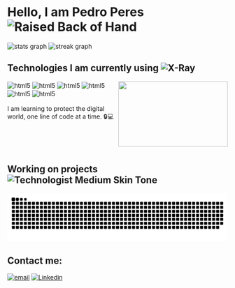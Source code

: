 # Hello, I am Pedro Peres <img src="https://raw.githubusercontent.com/Tarikul-Islam-Anik/Animated-Fluent-Emojis/master/Emojis/Hand%20gestures/Raised%20Back%20of%20Hand.png" alt="Raised Back of Hand" width="25" height="25" />
<div align="left">

  <img src="https://github-readme-stats.vercel.app/api?username=PedroPeres1&hide_title=false&hide_rank=false&show_icons=true&include_all_commits=true&count_private=true&disable_animations=false&theme=dark&locale=en&hide_border=false" height="150" alt="stats graph" />
  <img src="https://streak-stats.demolab.com?user=PedroPeres1&locale=en&mode=daily&theme=dark&hide_border=false&border_radius=5" height="150" alt="streak graph"  />
</div>

###


## Technologies I am currently using <img src="https://raw.githubusercontent.com/Tarikul-Islam-Anik/Animated-Fluent-Emojis/master/Emojis/Objects/X-Ray.png" alt="X-Ray" width="25" height="25" />
 <img align="right" height="150" width="250" src="https://user-images.githubusercontent.com/74038190/225813708-98b745f2-7d22-48cf-9150-083f1b00d6c9.gif"  />
<div>
  <img align="center" alt="html5" src="https://img.shields.io/badge/Visual_Studio-5C2D91?style=for-the-badge&logo=visual%20studio&logoColor=white"/>
  <img align="center" alt="html5" src="https://img.shields.io/badge/Python-3776AB?style=for-the-badge&logo=python&logoColor=white"/>
  <img align="center" alt="html5" src="https://img.shields.io/badge/MySQL-005C84?style=for-the-badge&logo=mysql&logoColor=white"/>
  <img align="center" alt="html5" src="https://img.shields.io/badge/Kali_Linux-557C94?style=for-the-badge&logo=kali-linux&logoColor=white"/>
  <img align="center" alt="html5" src="https://img.shields.io/badge/JavaScript-323330?style=for-the-badge&logo=javascript&logoColor=F7DF1E"/>
  <img align="center" alt="html5" src="https://img.shields.io/badge/GitHub-100000?style=for-the-badge&logo=github&logoColor=white"/>
  
</div><br/>
I am learning to protect the digital world, one line of code at a time. 🔒💻

<br/><br/><br/>
## Working on projects <img src="https://raw.githubusercontent.com/Tarikul-Islam-Anik/Animated-Fluent-Emojis/master/Emojis/People%20with%20professions/Technologist%20Medium%20Skin%20Tone.png" alt="Technologist Medium Skin Tone" width="25" height="25" />

<img src="https://raw.githubusercontent.com/PedroPeres1/PedroPeres1/output/snake.svg" alt="Snake animation" />


## Contact me:

[![email](https://img.shields.io/badge/Gmail-D14836?style=for-the-badge&logo=gmail&logoColor=white)](peresp645@gmail.com) 
[![Linkedin](https://img.shields.io/badge/LinkedIn-0077B5?style=for-the-badge&logo=linkedin&logoColor=white)](https://www.linkedin.com/in/pedro-b-peres/)


